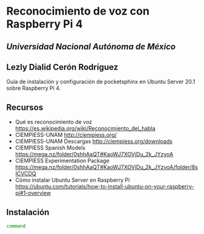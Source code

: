 # Reconocimiento de voz con Raspberry Pi 4
## _Universidad Nacional Autónoma de México_
## Lezly Dialid Cerón Rodríguez

Guía de instalación y configuración de pocketsphinx en Ubuntu Server 20.1 sobre Raspberry Pi 4.

## Recursos

- Qué es reconocimiento de voz https://es.wikipedia.org/wiki/Reconocimiento_del_habla
- CIEMPIESS-UNAM http://ciempiess.org/
- CIEMPIESS-UNAM Descargas http://ciempiess.org/downloads
- CIEMPIESS Spanish Models https://mega.nz/folder/0shhAaQT#KaoWJ7XOVjDu_2k_JYzyoA
- CIEMPIESS Experimentation Package https://mega.nz/folder/0shhAaQT#KaoWJ7XOVjDu_2k_JYzyoA/folder/8sICVCDQ
- Cómo instalar Ubuntu Server en Raspberry Pi https://ubuntu.com/tutorials/how-to-install-ubuntu-on-your-raspberry-pi#1-overview


## Instalación

```sh
command
```